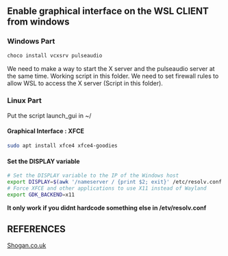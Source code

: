 ## Enable graphical interface on the WSL CLIENT from windows

### Windows Part

```powershell
choco install vcxsrv pulseaudio
```

We need to make a way to start the X server and the pulseaudio server at the same time.
Working script in this folder.
We need to set firewall rules to allow WSL to access the X server (Script in this folder).

### Linux Part

Put the script launch_gui in ~/

#### Graphical Interface : XFCE

<!-- TODO: i3 optimized -->

```bash
sudo apt install xfce4 xfce4-goodies
```

#### Set the DISPLAY variable

```bash
# Set the DISPLAY variable to the IP of the Windows host
export DISPLAY=$(awk '/nameserver / {print $2; exit}' /etc/resolv.conf 2>/dev/null):0
# Force XFCE and other applications to use X11 instead of Wayland
export GDK_BACKEND=x11
```

**It only work if you didnt hardcode something else in /etv/resolv.conf**

## REFERENCES

[Shogan.co.uk](https://www.shogan.co.uk/how-tos/wsl2-gui-x-server-using-vcxsrv/)
